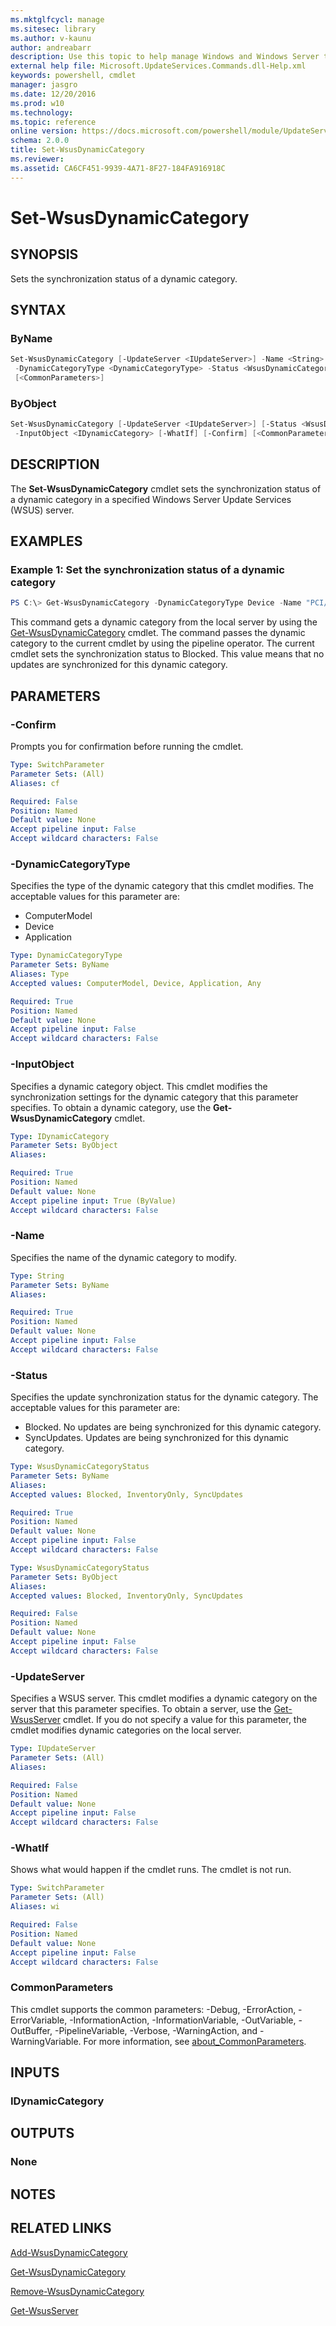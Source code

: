 ```yaml
---
ms.mktglfcycl: manage
ms.sitesec: library
ms.author: v-kaunu
author: andreabarr
description: Use this topic to help manage Windows and Windows Server technologies with Windows PowerShell.
external help file: Microsoft.UpdateServices.Commands.dll-Help.xml
keywords: powershell, cmdlet
manager: jasgro
ms.date: 12/20/2016
ms.prod: w10
ms.technology: 
ms.topic: reference
online version: https://docs.microsoft.com/powershell/module/UpdateServices/Set-WsusDynamicCategory?view=win10-ps
schema: 2.0.0
title: Set-WsusDynamicCategory
ms.reviewer:
ms.assetid: CA6CF451-9939-4A71-8F27-184FA916918C
---
```


# Set-WsusDynamicCategory

## SYNOPSIS

Sets the synchronization status of a dynamic category.

## SYNTAX

### ByName

```powershell
Set-WsusDynamicCategory [-UpdateServer <IUpdateServer>] -Name <String>
 -DynamicCategoryType <DynamicCategoryType> -Status <WsusDynamicCategoryStatus> [-WhatIf] [-Confirm]
 [<CommonParameters>]
```

### ByObject

```powershell
Set-WsusDynamicCategory [-UpdateServer <IUpdateServer>] [-Status <WsusDynamicCategoryStatus>]
 -InputObject <IDynamicCategory> [-WhatIf] [-Confirm] [<CommonParameters>]
```

## DESCRIPTION

The **Set-WsusDynamicCategory** cmdlet sets the synchronization status of a dynamic category in a specified Windows Server Update Services (WSUS) server.

## EXAMPLES

### Example 1: Set the synchronization status of a dynamic category

```powershell
PS C:\> Get-WsusDynamicCategory -DynamicCategoryType Device -Name "PCI/Device07" | Set-WsusDynamicCategory -Status Blocked
```

This command gets a dynamic category from the local server by using the [Get-WsusDynamicCategory](./Get-WsusDynamicCategory.md) cmdlet. The command passes the dynamic category to the current cmdlet by using the pipeline operator. The current cmdlet sets the synchronization status to Blocked. This value means that no updates are synchronized for this dynamic category.

## PARAMETERS

### -Confirm

Prompts you for confirmation before running the cmdlet.

```yaml
Type: SwitchParameter
Parameter Sets: (All)
Aliases: cf

Required: False
Position: Named
Default value: None
Accept pipeline input: False
Accept wildcard characters: False
```

### -DynamicCategoryType

Specifies the type of the dynamic category that this cmdlet modifies. The acceptable values for this parameter are:

- ComputerModel
- Device
- Application

```yaml
Type: DynamicCategoryType
Parameter Sets: ByName
Aliases: Type
Accepted values: ComputerModel, Device, Application, Any

Required: True
Position: Named
Default value: None
Accept pipeline input: False
Accept wildcard characters: False
```

### -InputObject

Specifies a dynamic category object. This cmdlet modifies the synchronization settings for the dynamic category that this parameter specifies. To obtain a dynamic category, use the **Get-WsusDynamicCategory** cmdlet.

```yaml
Type: IDynamicCategory
Parameter Sets: ByObject
Aliases:

Required: True
Position: Named
Default value: None
Accept pipeline input: True (ByValue)
Accept wildcard characters: False
```

### -Name

Specifies the name of the dynamic category to modify.

```yaml
Type: String
Parameter Sets: ByName
Aliases:

Required: True
Position: Named
Default value: None
Accept pipeline input: False
Accept wildcard characters: False
```

### -Status

Specifies the update synchronization status for the dynamic category. The acceptable values for this parameter are:

- Blocked. No updates are being synchronized for this dynamic category.
- SyncUpdates. Updates are being synchronized for this dynamic category.

```yaml
Type: WsusDynamicCategoryStatus
Parameter Sets: ByName
Aliases:
Accepted values: Blocked, InventoryOnly, SyncUpdates

Required: True
Position: Named
Default value: None
Accept pipeline input: False
Accept wildcard characters: False
```

```yaml
Type: WsusDynamicCategoryStatus
Parameter Sets: ByObject
Aliases:
Accepted values: Blocked, InventoryOnly, SyncUpdates

Required: False
Position: Named
Default value: None
Accept pipeline input: False
Accept wildcard characters: False
```

### -UpdateServer

Specifies a WSUS server. This cmdlet modifies a dynamic category on the server that this parameter specifies. To obtain a server, use the [Get-WsusServer](./Get-WsusServer.md) cmdlet. If you do not specify a value for this parameter, the cmdlet modifies dynamic categories on the local server.

```yaml
Type: IUpdateServer
Parameter Sets: (All)
Aliases:

Required: False
Position: Named
Default value: None
Accept pipeline input: False
Accept wildcard characters: False
```

### -WhatIf

Shows what would happen if the cmdlet runs. The cmdlet is not run.

```yaml
Type: SwitchParameter
Parameter Sets: (All)
Aliases: wi

Required: False
Position: Named
Default value: None
Accept pipeline input: False
Accept wildcard characters: False
```

### CommonParameters

This cmdlet supports the common parameters: -Debug, -ErrorAction, -ErrorVariable, -InformationAction, -InformationVariable, -OutVariable, -OutBuffer, -PipelineVariable, -Verbose, -WarningAction, and -WarningVariable. For more information, see [about_CommonParameters](http://go.microsoft.com/fwlink/?LinkID=113216).

## INPUTS

### IDynamicCategory

## OUTPUTS

### None

## NOTES

## RELATED LINKS

[Add-WsusDynamicCategory](./Add-WsusDynamicCategory.md)

[Get-WsusDynamicCategory](./Get-WsusDynamicCategory.md)

[Remove-WsusDynamicCategory](./Remove-WsusDynamicCategory.md)

[Get-WsusServer](./Get-WsusServer.md)

